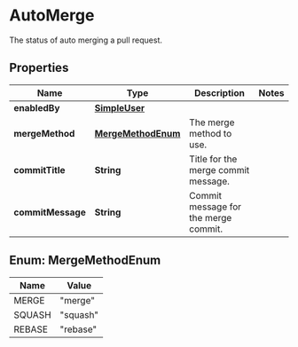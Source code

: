

# AutoMerge

The status of auto merging a pull request.

## Properties

| Name | Type | Description | Notes |
|------------ | ------------- | ------------- | -------------|
|**enabledBy** | [**SimpleUser**](SimpleUser.md) |  |  |
|**mergeMethod** | [**MergeMethodEnum**](#MergeMethodEnum) | The merge method to use. |  |
|**commitTitle** | **String** | Title for the merge commit message. |  |
|**commitMessage** | **String** | Commit message for the merge commit. |  |



## Enum: MergeMethodEnum

| Name | Value |
|---- | -----|
| MERGE | &quot;merge&quot; |
| SQUASH | &quot;squash&quot; |
| REBASE | &quot;rebase&quot; |



